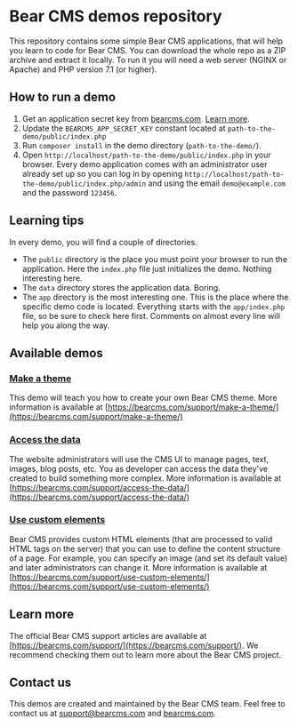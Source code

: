 # Bear CMS demos repository

This repository contains some simple Bear CMS applications, that will help you learn to code for Bear CMS. You can download the whole repo as a ZIP archive and extract it locally. To run it you will need a web server (NGINX or Apache) and PHP version 7.1 (or higher).

## How to run a demo
1. Get an application secret key from [bearcms.com](https://bearcms.com/). [Learn more](https://bearcms.com/support/register-your-new-website/).
2. Update the `BEARCMS_APP_SECRET_KEY` constant located at `path-to-the-demo/public/index.php`
3. Run `composer install` in the demo directory (`path-to-the-demo/`).
4. Open `http://localhost/path-to-the-demo/public/index.php` in your browser.
Every demo application comes with an administrator user already set up so you can log in by opening `http://localhost/path-to-the-demo/public/index.php/admin` and using the email `demo@example.com` and the password `123456`.

## Learning tips

In every demo, you will find a couple of directories.

- The `public` directory is the place you must point your browser to run the application. Here the `index.php` file just initializes the demo. Nothing interesting here.
- The `data` directory stores the application data. Boring.
- The `app` directory is the most interesting one. This is the place where the specific demo code is located. Everything starts with the `app/index.php` file, so be sure to check here first. Comments on almost every line will help you along the way.

## Available demos

### [Make a theme](https://github.com/bearcms/demos/tree/master/make-a-theme)
This demo will teach you how to create your own Bear CMS theme. More information is available at [https://bearcms.com/support/make-a-theme/](https://bearcms.com/support/make-a-theme/)

### [Access the data](https://github.com/bearcms/demos/tree/master/access-the-data)
The website administrators will use the CMS UI to manage pages, text, images, blog posts, etc. You as developer can access the data they've created to build something more complex. More information is available at [https://bearcms.com/support/access-the-data/](https://bearcms.com/support/access-the-data/)

### [Use custom elements](https://github.com/bearcms/demos/tree/master/use-custom-elements)
Bear CMS provides custom HTML elements (that are processed to valid HTML tags on the server) that you can use to define the content structure of a page. For example, you can specify an image (and set its default value) and later administrators can change it. More information is available at [https://bearcms.com/support/use-custom-elements/](https://bearcms.com/support/use-custom-elements/)

## Learn more

The official Bear CMS support articles are available at [https://bearcms.com/support/](https://bearcms.com/support/). We recommend checking them out to learn more about the Bear CMS project.

## Contact us
This demos are created and maintained by the Bear CMS team. Feel free to contact us at support@bearcms.com and [bearcms.com](https://bearcms.com/).